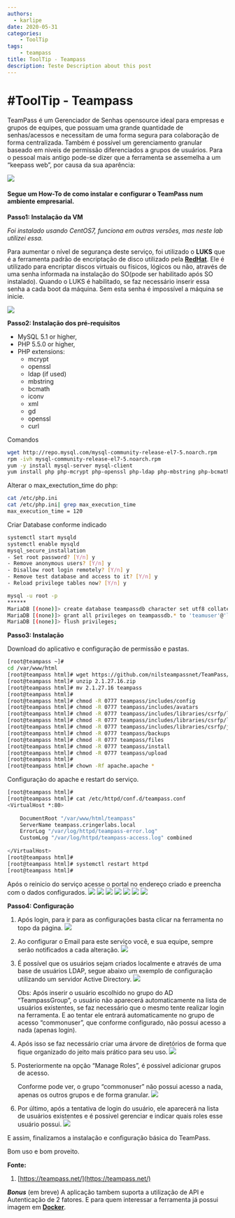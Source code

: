 ```yaml
---
authors:
  - karlipe
date: 2020-05-31
categories:
    - ToolTip
tags:
    - teampass
title: ToolTip - Teampass
description: Teste Description about this post
---
```


# **#ToolTip - Teampass** 

TeamPass é um Gerenciador de Senhas opensource ideal para empresas e grupos de equipes, que possuam uma grande quantidade de senhas/acessos e necessitam de uma forma segura para colaboração de forma centralizada. Também é possível um gerenciamento granular baseado em niveis de permissão diferenciados a grupos de usuários. Para o pessoal mais antigo pode-se dizer que a ferramenta se assemelha a um “keepass web”, por causa da sua aparência:
<!-- more -->

![](../../old-imgs/teampass-install/teampass-01.png)


#### Segue um How-To de como instalar e configurar o TeamPass num ambiente empresarial.
**Passo1: Instalação da VM**

*Foi instalado usando CentOS7, funciona em outras versões, mas neste lab utilizei essa.*

Para aumentar o nível de segurança deste serviço, foi utilizado o **LUKS** que é a ferramenta padrão de encriptação de disco utilizado pela [**RedHat**](https://access.redhat.com/documentation/en-us/red_hat_enterprise_linux/7/html/security_guide/sec-encryption). Ele é utilizado para encriptar discos virtuais ou físicos, lógicos ou não, através de uma senha informada na instalação do SO(pode ser habilitado após SO instalado). Quando o LUKS é habilitado, se faz necessário inserir essa senha a cada boot da máquina. Sem esta senha é impossível a máquina se inicie.

![](../../old-imgs/teampass-install/teampass-02.png)

**Passo2: Instalação dos pré-requisitos**

- MySQL 5.1 or higher,
- PHP 5.5.0 or higher,
- PHP extensions:
  - mcrypt
  - openssl
  - ldap (if used)
  - mbstring
  - bcmath
  - iconv
  - xml
  - gd
  - openssl
  - curl

Comandos
```bash
wget http://repo.mysql.com/mysql-community-release-el7-5.noarch.rpm
rpm -ivh mysql-community-release-el7-5.noarch.rpm
yum -y install mysql-server mysql-client
yum install php php-mcrypt php-openssl php-ldap php-mbstring php-bcmath php-iconv php-xml php-gd php-openssl php-curl php-fpm php-mysqli
```

Alterar o max_exectution_time do php:
```bash
cat /etc/php.ini
cat /etc/php.ini| grep max_execution_time
max_execution_time = 120
```
Criar Database conforme indicado

```bash
systemctl start mysqld
systemctl enable mysqld
mysql_secure_installation
- Set root password? [Y/n] y
- Remove anonymous users? [Y/n] y
- Disallow root login remotely? [Y/n] y
- Remove test database and access to it? [Y/n] y
- Reload privilege tables now? [Y/n] y

mysql -u root -p
******  
MariaDB [(none)]> create database teampassdb character set utf8 collate utf8_bin;
MariaDB [(none)]> grant all privileges on teampassdb.* to 'teamuser'@'localhost' identified by '********';
MariaDB [(none)]> flush privileges;
```

**Passo3: Instalação**

Download do aplicativo e configuração de permissão e pastas.
```bash
[root@teampass ~]#
cd /var/www/html
[root@teampass html]# wget https://github.com/nilsteampassnet/TeamPass/archive/2.1.27.16.zip
[root@teampass html]# unzip 2.1.27.16.zip
[root@teampass html]# mv 2.1.27.16 teampass
[root@teampass html]#
[root@teampass html]# chmod -R 0777 teampass/includes/config
[root@teampass html]# chmod -R 0777 teampass/includes/avatars
[root@teampass html]# chmod -R 0777 teampass/includes/libraries/csrfp/libs
[root@teampass html]# chmod -R 0777 teampass/includes/libraries/csrfp/log
[root@teampass html]# chmod -R 0777 teampass/includes/libraries/csrfp/js
[root@teampass html]# chmod -R 0777 teampass/backups
[root@teampass html]# chmod -R 0777 teampass/files
[root@teampass html]# chmod -R 0777 teampass/install
[root@teampass html]# chmod -R 0777 teampass/upload
[root@teampass html]#
[root@teampass html]# chown -Rf apache.apache *
```

Configuração do apache e restart do serviço.
```bash
[root@teampass html]#
[root@teampass html]# cat /etc/httpd/conf.d/teampass.conf
<VirtualHost *:80>
  
    DocumentRoot "/var/www/html/teampass"
    ServerName teampass.cringerlabs.local
    ErrorLog "/var/log/httpd/teampass-error.log"
    CustomLog "/var/log/httpd/teampass-access.log" combined
  
</VirtualHost>
[root@teampass html]#
[root@teampass html]# systemctl restart httpd
[root@teampass html]#
```

Após o reinicio do serviço acesse o portal no endereço criado e preencha com o dados configurados.
![](../../old-imgs/teampass-install/teampass-03.png)
![](../../old-imgs/teampass-install/teampass-04.png)
![](../../old-imgs/teampass-install/teampass-05.png)
![](../../old-imgs/teampass-install/teampass-06.png)
![](../../old-imgs/teampass-install/teampass-07.png)
![](../../old-imgs/teampass-install/teampass-08.png)
![](../../old-imgs/teampass-install/teampass-09.png)

**Passo4: Configuração**

01. Após login, para ir para as configurações basta clicar na ferramenta no topo da página.
![](../../old-imgs/teampass-install/teampass-10.png)

02. Ao configurar o Email para este serviço você, e sua equipe, sempre serão notificados a cada alteração.
![](../../old-imgs/teampass-install/teampass-11.png)

03. É possível que os usuários sejam criados localmente e através de uma base de usuários LDAP, segue abaixo um exemplo de configuração utilizando um servidor Active Directory.
![](../../old-imgs/teampass-install/teampass-12.png)

    Obs: Após inserir o usuário escolhido no grupo do AD “TeampassGroup”, o usuário não aparecerá automaticamente na lista de usuários existentes, se faz necessário que o mesmo tente realizar login na ferramenta. E ao tentar ele entrará automaticamente no grupo de acesso “commonuser”, que conforme configurado, não possui acesso a nada (apenas login).

04. Após isso se faz necessário criar uma árvore de diretórios de forma que fique organizado do jeito mais prático para seu uso.
![](../../old-imgs/teampass-install/teampass-13.png)

05. Posteriormente na opção “Manage Roles”, é possivel adicionar grupos de acesso.

    Conforme pode ver, o grupo “commonuser” não possui acesso a nada, apenas os outros grupos e de forma granular.
    ![](../../old-imgs/teampass-install/teampass-14.png)

06. Por último, após a tentativa de login do usuário, ele aparecerá na lista de usuários existentes e é possivel gerenciar e indicar quais roles esse usuário possui.
![](../../old-imgs/teampass-install/teampass-15.png)

E assim, finalizamos a instalação e configuração básica do TeamPass.

Bom uso e bom proveito.

**Fonte:**
1. [https://teampass.net/](https://teampass.net/)

***Bonus*** (em breve)
A aplicação tambem suporta a utilização de API e Autenticação de 2 fatores. E para quem interessar a ferramenta já possui imagem em [**Docker**](https://hub.docker.com/r/teampass/teampass/).
